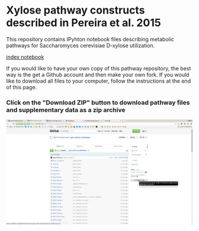 # Xylose pathway constructs described in Pereira et al. 2015

This repository contains IPyhton notebook files describing metabolic pathways
for Saccharomyces cerevisiae D-xylose utilization.

[index notebook](http://nbviewer.ipython.org/github/BjornFJohansson/ypk-xylose-pathways/blob/master/index.ipynb)

If you would like to have your own copy of this pathway repository, the best way is the get a 
Github account and then make your own fork. If you would like to download all files to your 
computer, follow the instructions at the end of this page.

### Click on the "Download ZIP" button to download pathway files and supplementary data as a zip archive

![download_as_zip](download_as_zip.png)
